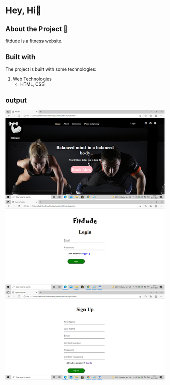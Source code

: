 # Hey, Hi:wave: 

## About the Project :memo:
fitdude is a fitness website. 
## Built with 
The project is built with some technologies:
1. Web Technologies 
   - HTML, CSS

## output

![Home page](homepage.png)
![Login page](login.png)
![SignUp page](signup.png)


